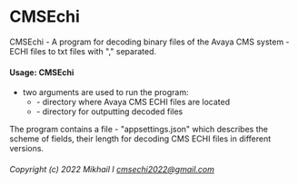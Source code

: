 # CMSEchi

CMSEchi - A program for decoding binary files of the Avaya CMS system - ECHI files to txt files with "," separated.

#### Usage: CMSEchi <cms echi files dir> <decoded output dir>
- two arguments are used to run the program:
    - <cms echi files dir> - directory where Avaya CMS ECHI files are located
    - <decoded output dir> - directory for outputting decoded files

The program contains a file - "appsettings.json" which describes the scheme of fields, their length for decoding CMS ECHI files in different versions.

###### Copyright (c) 2022 Mikhail I <cmsechi2022@gmail.com>
